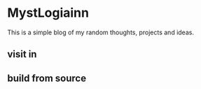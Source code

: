 # MystLogiainn

This is a simple blog of my random thoughts, projects and ideas.

## visit in

## build from source
